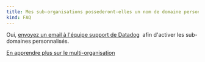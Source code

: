 ```yaml
---
title: Mes sub-organisations possederont-elles un nom de domaine personnalisé?
kind: FAQ
---
```


Oui, [envoyez un email à l'équipe support de Datadog](/help)  afin d'activer les sub-domaines personnalisés.

[En apprendre plus sur le multi-organisation](/account_management/multi_organization)
